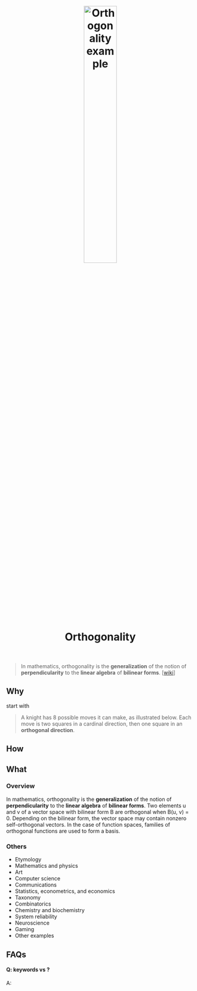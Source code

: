 <h1 align="center">
<br>
	<a href="https://www.wikiwand.com/en/Orthogonality#">
  <img src="https://i.imgur.com/U3Fmlz5.png" alt="Orthogonality example" width=42%">
  </a>
  <br><br>
Orthogonality 
  <br><br>
</h1>


> In mathematics, orthogonality is the **generalization** of the notion of **perpendicularity** to the **linear algebra** of **bilinear forms**. [[wiki](https://www.wikiwand.com/en/Orthogonality#)]

## Why 

start with 

> A knight has 8 possible moves it can make, as illustrated below. Each move is two squares in a cardinal direction, then one square in an **orthogonal direction**.



## How


## What 

### Overview

In mathematics, orthogonality is the **generalization** of the notion of **perpendicularity** to the **linear algebra** of **bilinear forms**. Two elements u and v of a vector space with bilinear form B are orthogonal when B(u, v) = 0. Depending on the bilinear form, the vector space may contain nonzero self-orthogonal vectors. In the case of function spaces, families of orthogonal functions are used to form a basis.


### Others

* Etymology
* Mathematics and physics
* Art
* Computer science
* Communications
* Statistics, econometrics, and economics
* Taxonomy
* Combinatorics
* Chemistry and biochemistry
* System reliability
* Neuroscience
* Gaming
* Other examples

## FAQs

#### Q: keywords vs ?

A: 


